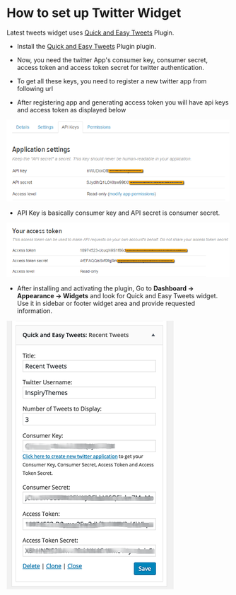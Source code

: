 # How to set up Twitter Widget

Latest tweets widget uses [Quick and Easy Tweets](https://wordpress.org/plugins/quick-and-easy-tweets/) Plugin.

- Install the [Quick and Easy Tweets](https://wordpress.org/plugins/quick-and-easy-tweets/) Plugin plugin.

- Now, you need the twitter App's consumer key, consumer secret, access token and access token secret for twitter authentication. 

- To get all these keys, you need to register a new twitter app from following url 

- After registering app and generating access token you will have api keys and access token as displayed below 

![Real Homes Documentation](images/widgets/twitter-app-keys.png)

- API Key is basically consumer key and API secret is consumer secret. 

![Real Homes Documentation](images/widgets/access-token.png)

- After installing and activating the plugin, Go to **Dashboard → Appearance → Widgets** and look for Quick and Easy Tweets widget. Use it in sidebar or footer widget area and provide requested information. 

![Real Homes Documentation](images/widgets/twitter-widget.png)
